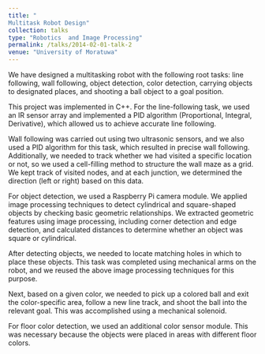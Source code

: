 ```yaml
---
title: "
Multitask Robot Design"
collection: talks
type: "Robotics  and Image Processing"
permalink: /talks/2014-02-01-talk-2
venue: "University of Moratuwa"
---
```


We have designed a multitasking robot with the following root tasks: line following, wall following, object detection, color detection, carrying objects to designated places, and shooting a ball object to a goal position.

This project was implemented in C++. For the line-following task, we used an IR sensor array and implemented a PID algorithm (Proportional, Integral, Derivative), which allowed us to achieve accurate line following.

Wall following was carried out using two ultrasonic sensors, and we also used a PID algorithm for this task, which resulted in precise wall following. Additionally, we needed to track whether we had visited a specific location or not, so we used a cell-filling method to structure the wall maze as a grid. We kept track of visited nodes, and at each junction, we determined the direction (left or right) based on this data.

For object detection, we used a Raspberry Pi camera module. We applied image processing techniques to detect cylindrical and square-shaped objects by checking basic geometric relationships. We extracted geometric features using image processing, including corner detection and edge detection, and calculated distances to determine whether an object was square or cylindrical.

After detecting objects, we needed to locate matching holes in which to place these objects. This task was completed using mechanical arms on the robot, and we reused the above image processing techniques for this purpose.

Next, based on a given color, we needed to pick up a colored ball and exit the color-specific area, follow a new line track, and shoot the ball into the relevant goal. This was accomplished using a mechanical solenoid.

For floor color detection, we used an additional color sensor module. This was necessary because the objects were placed in areas with different floor colors.
